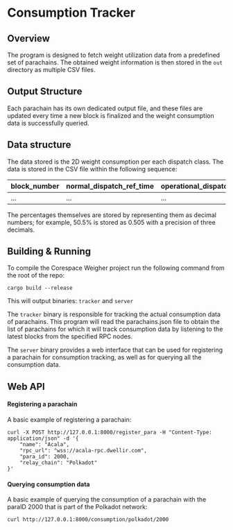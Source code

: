 # Consumption Tracker

## Overview

The program is designed to fetch weight utilization data from a predefined set
of parachains. The obtained weight information is then stored in the `out`
directory as multiple CSV files.

## Output Structure

Each parachain has its own dedicated output file, and these files are updated
every time a new block is finalized and the weight consumption data is
successfully queried.

## Data structure

The data stored is the 2D weight consumption per each dispatch class.
The data is stored in the CSV file within the following sequence:

| block_number | normal_dispatch_ref_time | operational_dispatch_ref_time | mandatory_dispatch_ref_time | normal_proof_size | operational_proof_size | mandatory_proof_size |
|--------------|---------------------------|-------------------------------|-----------------------------|-------------------|-------------------------|-----------------------|
| ...          | ...                       | ...                           | ...                         | ...               | ...                     | ...                   |

The percentages themselves are stored by representing them as decimal numbers; 
for example, 50.5% is stored as 0.505 with a precision of three decimals.

## Building & Running

To compile the Corespace Weigher project run the following command from the root of the repo:
```
cargo build --release
```

This will output binaries: `tracker` and `server`

The `tracker` binary is responsible for tracking the actual consumption data of parachains. This program will read the parachains.json file to obtain the list of parachains for which it will track consumption data by listening to the latest blocks from the specified RPC nodes.

The `server` binary provides a web interface that can be used for registering a parachain for consumption tracking, as well as for querying all the consumption data.

## Web API

#### Registering a parachain

A basic example of registering a parachain:

```
curl -X POST http://127.0.0.1:8000/register_para -H "Content-Type: application/json" -d '{
    "name": "Acala",
    "rpc_url": "wss://acala-rpc.dwellir.com",
    "para_id": 2000,  
    "relay_chain": "Polkadot"
}'
```

#### Querying consumption data

A basic example of querying the consumption of a parachain with the paraID 2000 that is part of the Polkadot network:

```
curl http://127.0.0.1:8000/consumption/polkadot/2000
```
